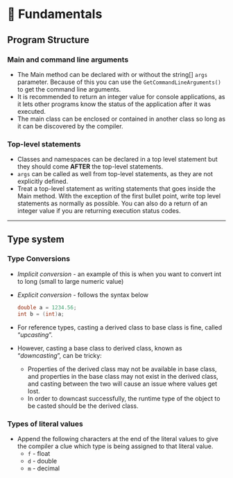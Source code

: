 # 🏓 Fundamentals

## Program Structure

### Main and command line arguments

- The Main method can be declared with or without the string[] `args` parameter. Because of this you can use the `GetCommandLineArguments()` to get the command line arguments.
- It is recommended to return an integer value for console applications, as it lets other programs know the status of the application after it was executed.
- The main class can be enclosed or contained in another class so long as it can be discovered by the compiler.

### Top-level statements

- Classes and namespaces can be declared in a top level statement but they should come **AFTER** the top-level statements.
- `args` can be called as well from top-level statements, as they are not explicitly defined.
- Treat a top-level statement as writing statements that goes inside the Main method. With the exception of the first bullet point, write top level statements as normally as possible. You can also do a return of an integer value if you are returning execution status codes.

---

## Type system

### **Type Conversions**

- _Implicit conversion_ - an example of this is when you want to convert int to long (small to large numeric value)
    
- _Explicit conversion_ - follows the syntax below
    
    ```csharp
    double a = 1234.56;
    int b = (int)a;
    ```
    
- For reference types, casting a derived class to base class is fine, called “*upcasting*”.
    
- However, casting a base class to derived class, known as “*downcasting*”, can be tricky:
    
    - Properties of the derived class may not be available in base class, and properties in the base class may not exist in the derived class, and casting between the two will cause an issue where values get lost.
    - In order to downcast successfully, the runtime type of the object to be casted should be the derived class.

### Types of literal values

- Append the following characters at the end of the literal values to give the compiler a clue which type is being assigned to that literal value.
    - `f` - float
    - `d` - double
    - `m` - decimal